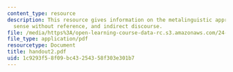 ```yaml
---
content_type: resource
description: This resource gives information on the metalinguistic approach to identity,
  sense without reference, and indirect discourse.
file: /media/https%3A/open-learning-course-data-rc.s3.amazonaws.com/24-251-introduction-to-philosophy-of-language-spring-2005/1c9293f58f09bc43254358f303e301b7_handout2.pdf
file_type: application/pdf
resourcetype: Document
title: handout2.pdf
uid: 1c9293f5-8f09-bc43-2543-58f303e301b7
---
```

